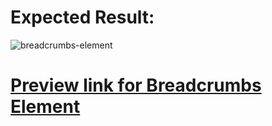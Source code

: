 # Expected Result:

![breadcrumbs-element](https://github.com/selimbiber/30Day30Project-HTML5-CSS3-Challenges/assets/117529414/81c3409c-1e81-456e-8efe-b694a142bafb)

# [Preview link for Breadcrumbs Element](https://selimbiber.github.io/Vanilla-CSS-Challenges/Day19-breadcrumbs-element/)
